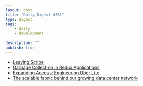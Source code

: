 ```yaml
---
layout: post
title: "Daily Digest #361"
type: digest
tags: 
    - daily
    - development
    
description: ""
publish: true
---
```


- [Leaving Scribe](https://www.theguardian.com/info/2019/jan/24/leaving-scribe)
- [Garbage Collection in Redux Applications](https://developers.soundcloud.com/blog/garbage-collection-in-redux-applications)
- [Expanding Access: Engineering Uber Lite](https://eng.uber.com/engineering-uber-lite/)
- [The scalable fabric behind our growing data center network](https://blogs.dropbox.com/tech/2019/01/the-scalable-fabric-behind-our-growing-data-center-network/)
